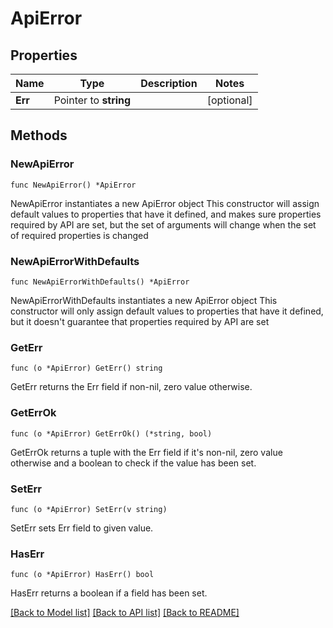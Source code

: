 # ApiError

## Properties

Name | Type | Description | Notes
------------ | ------------- | ------------- | -------------
**Err** | Pointer to **string** |  | [optional] 

## Methods

### NewApiError

`func NewApiError() *ApiError`

NewApiError instantiates a new ApiError object
This constructor will assign default values to properties that have it defined,
and makes sure properties required by API are set, but the set of arguments
will change when the set of required properties is changed

### NewApiErrorWithDefaults

`func NewApiErrorWithDefaults() *ApiError`

NewApiErrorWithDefaults instantiates a new ApiError object
This constructor will only assign default values to properties that have it defined,
but it doesn't guarantee that properties required by API are set

### GetErr

`func (o *ApiError) GetErr() string`

GetErr returns the Err field if non-nil, zero value otherwise.

### GetErrOk

`func (o *ApiError) GetErrOk() (*string, bool)`

GetErrOk returns a tuple with the Err field if it's non-nil, zero value otherwise
and a boolean to check if the value has been set.

### SetErr

`func (o *ApiError) SetErr(v string)`

SetErr sets Err field to given value.

### HasErr

`func (o *ApiError) HasErr() bool`

HasErr returns a boolean if a field has been set.


[[Back to Model list]](../README.md#documentation-for-models) [[Back to API list]](../README.md#documentation-for-api-endpoints) [[Back to README]](../README.md)


